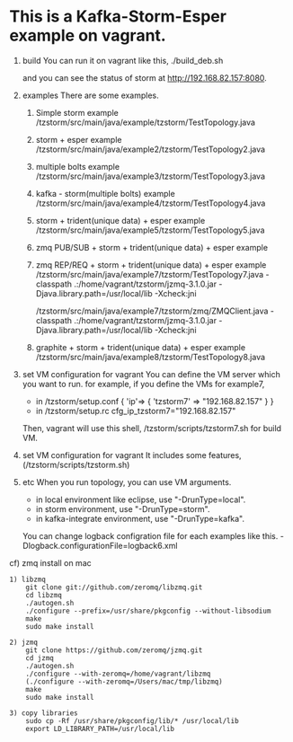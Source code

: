 This is a Kafka-Storm-Esper example on vagrant.
=====================================

1. build
	You can run it on vagrant like this,
	./build_deb.sh
	
	and you can see the status of storm at http://192.168.82.157:8080.

2. examples
	There are some examples.
	
	1) Simple storm example
		/tzstorm/src/main/java/example/tzstorm/TestTopology.java
	
	2) storm + esper example
		/tzstorm/src/main/java/example2/tzstorm/TestTopology2.java
	
	3) multiple bolts example
		/tzstorm/src/main/java/example3/tzstorm/TestTopology3.java
	
	4) kafka - storm(multiple bolts) example
		/tzstorm/src/main/java/example4/tzstorm/TestTopology4.java
	
	5) storm + trident(unique data) + esper example
		/tzstorm/src/main/java/example5/tzstorm/TestTopology5.java
	
	6) zmq PUB/SUB + storm + trident(unique data) + esper example
	
	7) zmq REP/REQ + storm + trident(unique data) + esper example
		/tzstorm/src/main/java/example7/tzstorm/TestTopology7.java
		-classpath .:/home/vagrant/tzstorm/jzmq-3.1.0.jar -Djava.library.path=/usr/local/lib -Xcheck:jni
		
		/tzstorm/src/main/java/example7/tzstorm/zmq/ZMQClient.java
		-classpath .:/home/vagrant/tzstorm/jzmq-3.1.0.jar -Djava.library.path=/usr/local/lib -Xcheck:jni

	8) graphite + storm + trident(unique data) + esper example
		/tzstorm/src/main/java/example8/tzstorm/TestTopology8.java
	
3. set VM configuration for vagrant
	You can define the VM server which you want to run.
	for example, if you define the VMs for example7,
	- in /tzstorm/setup.conf 
	{
	  'ip'=> {
	    'tzstorm7' => "192.168.82.157"
	  }
	}
	- in /tzstorm/setup.rc
	cfg_ip_tzstorm7="192.168.82.157"
	
	Then, vagrant will use this shell, /tzstorm/scripts/tzstorm7.sh for build VM. 

4. set VM configuration for vagrant
	It includes some features, (/tzstorm/scripts/tzstorm.sh)

5. etc 
	When you run topology, you can use VM arguments.
	
	- in local environment like eclipse, use "-DrunType=local".
	- in storm environment, use "-DrunType=storm".
	- in kafka-integrate environment, use "-DrunType=kafka".
	
	You can change logback configration file for each examples like this.
	-Dlogback.configurationFile=logback6.xml

cf) zmq install on mac

	1) libzmq
		git clone git://github.com/zeromq/libzmq.git
		cd libzmq
		./autogen.sh
		./configure --prefix=/usr/share/pkgconfig --without-libsodium
		make
		sudo make install
	
	2) jzmq
		git clone https://github.com/zeromq/jzmq.git
		cd jzmq
		./autogen.sh
		./configure --with-zeromq=/home/vagrant/libzmq
		(./configure --with-zeromq=/Users/mac/tmp/libzmq)
		make
		sudo make install
	
	3) copy libraries
		sudo cp -Rf /usr/share/pkgconfig/lib/* /usr/local/lib
		export LD_LIBRARY_PATH=/usr/local/lib




